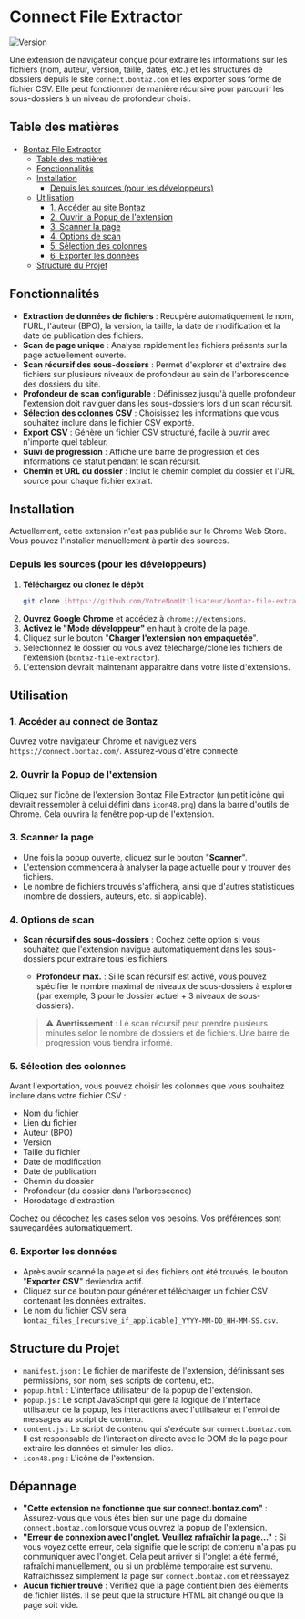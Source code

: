 # Connect File Extractor

![Version](https://img.shields.io/badge/version-1.0-blue.svg)

Une extension de navigateur conçue pour extraire les informations sur les fichiers (nom, auteur, version, taille, dates, etc.) et les structures de dossiers depuis le site `connect.bontaz.com` et les exporter sous forme de fichier CSV.
Elle peut fonctionner de manière récursive pour parcourir les sous-dossiers à un niveau de profondeur choisi.

## Table des matières

- [Bontaz File Extractor](#bontaz-file-extractor)
  - [Table des matières](#table-des-matières)
  - [Fonctionnalités](#fonctionnalités)
  - [Installation](#installation)
    - [Depuis les sources (pour les développeurs)](#depuis-les-sources-pour-les-développeurs)
  - [Utilisation](#utilisation)
    - [1. Accéder au site Bontaz](#1-accéder-au-site-bontaz)
    - [2. Ouvrir la Popup de l'extension](#2-ouvrir-la-popup-de-lextension)
    - [3. Scanner la page](#3-scanner-la-page)
    - [4. Options de scan](#4-options-de-scan)
    - [5. Sélection des colonnes](#5-sélection-des-colonnes)
    - [6. Exporter les données](#6-exporter-les-données)
  - [Structure du Projet](#structure-du-projet)

## Fonctionnalités

* **Extraction de données de fichiers** : Récupère automatiquement le nom, l'URL, l'auteur (BPO), la version, la taille, la date de modification et la date de publication des fichiers.
* **Scan de page unique** : Analyse rapidement les fichiers présents sur la page actuellement ouverte.
* **Scan récursif des sous-dossiers** : Permet d'explorer et d'extraire des fichiers sur plusieurs niveaux de profondeur au sein de l'arborescence des dossiers du site.
* **Profondeur de scan configurable** : Définissez jusqu'à quelle profondeur l'extension doit naviguer dans les sous-dossiers lors d'un scan récursif.
* **Sélection des colonnes CSV** : Choisissez les informations que vous souhaitez inclure dans le fichier CSV exporté.
* **Export CSV** : Génère un fichier CSV structuré, facile à ouvrir avec n'importe quel tableur.
* **Suivi de progression** : Affiche une barre de progression et des informations de statut pendant le scan récursif.
* **Chemin et URL du dossier** : Inclut le chemin complet du dossier et l'URL source pour chaque fichier extrait.

## Installation

Actuellement, cette extension n'est pas publiée sur le Chrome Web Store. Vous pouvez l'installer manuellement à partir des sources.

### Depuis les sources (pour les développeurs)

1.  **Téléchargez ou clonez le dépôt** :
    ```bash
    git clone [https://github.com/VotreNomUtilisateur/bontaz-file-extractor.git](https://github.com/VotreNomUtilisateur/bontaz-file-extractor.git)
    ```
2.  **Ouvrez Google Chrome** et accédez à `chrome://extensions`.
3.  **Activez le "Mode développeur"** en haut à droite de la page.
4.  Cliquez sur le bouton "**Charger l'extension non empaquetée**".
5.  Sélectionnez le dossier où vous avez téléchargé/cloné les fichiers de l'extension (`bontaz-file-extractor`).
6.  L'extension devrait maintenant apparaître dans votre liste d'extensions.

## Utilisation

### 1. Accéder au connect de Bontaz

Ouvrez votre navigateur Chrome et naviguez vers `https://connect.bontaz.com/`. Assurez-vous d'être connecté.

### 2. Ouvrir la Popup de l'extension

Cliquez sur l'icône de l'extension Bontaz File Extractor (un petit icône qui devrait ressembler à celui défini dans `icon48.png`) dans la barre d'outils de Chrome. Cela ouvrira la fenêtre pop-up de l'extension.

### 3. Scanner la page

* Une fois la popup ouverte, cliquez sur le bouton "**Scanner**".
* L'extension commencera à analyser la page actuelle pour y trouver des fichiers.
* Le nombre de fichiers trouvés s'affichera, ainsi que d'autres statistiques (nombre de dossiers, auteurs, etc. si applicable).

### 4. Options de scan

* **Scan récursif des sous-dossiers** : Cochez cette option si vous souhaitez que l'extension navigue automatiquement dans les sous-dossiers pour extraire tous les fichiers.
    * **Profondeur max.** : Si le scan récursif est activé, vous pouvez spécifier le nombre maximal de niveaux de sous-dossiers à explorer (par exemple, 3 pour le dossier actuel + 3 niveaux de sous-dossiers).

    > ⚠️ **Avertissement** : Le scan récursif peut prendre plusieurs minutes selon le nombre de dossiers et de fichiers. Une barre de progression vous tiendra informé.

### 5. Sélection des colonnes

Avant l'exportation, vous pouvez choisir les colonnes que vous souhaitez inclure dans votre fichier CSV :

* Nom du fichier
* Lien du fichier
* Auteur (BPO)
* Version
* Taille du fichier
* Date de modification
* Date de publication
* Chemin du dossier
* Profondeur (du dossier dans l'arborescence)
* Horodatage d'extraction

Cochez ou décochez les cases selon vos besoins. Vos préférences sont sauvegardées automatiquement.

### 6. Exporter les données

* Après avoir scanné la page et si des fichiers ont été trouvés, le bouton "**Exporter CSV**" deviendra actif.
* Cliquez sur ce bouton pour générer et télécharger un fichier CSV contenant les données extraites.
* Le nom du fichier CSV sera `bontaz_files_[recursive_if_applicable]_YYYY-MM-DD_HH-MM-SS.csv`.

## Structure du Projet

* `manifest.json` : Le fichier de manifeste de l'extension, définissant ses permissions, son nom, ses scripts de contenu, etc.
* `popup.html` : L'interface utilisateur de la popup de l'extension.
* `popup.js` : Le script JavaScript qui gère la logique de l'interface utilisateur de la popup, les interactions avec l'utilisateur et l'envoi de messages au script de contenu.
* `content.js` : Le script de contenu qui s'exécute sur `connect.bontaz.com`. Il est responsable de l'interaction directe avec le DOM de la page pour extraire les données et simuler les clics.
* `icon48.png` : L'icône de l'extension.

## Dépannage

* **"Cette extension ne fonctionne que sur connect.bontaz.com"** : Assurez-vous que vous êtes bien sur une page du domaine `connect.bontaz.com` lorsque vous ouvrez la popup de l'extension.
* **"Erreur de connexion avec l'onglet. Veuillez rafraîchir la page..."** : Si vous voyez cette erreur, cela signifie que le script de contenu n'a pas pu communiquer avec l'onglet. Cela peut arriver si l'onglet a été fermé, rafraîchi manuellement, ou si un problème temporaire est survenu. Rafraîchissez simplement la page sur `connect.bontaz.com` et réessayez.
* **Aucun fichier trouvé** : Vérifiez que la page contient bien des éléments de fichier listés. Il se peut que la structure HTML ait changé ou que la page soit vide.


